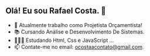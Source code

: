 ## Olá! Eu sou Rafael Costa. 👋

- 🔭 Atualmente trabalho como Projetista Orçamentista!
- 📚 Cursando Análise e Desenvolvimento De Sistemas.
- 👨🏽‍💻 Estudando Html, Css e JavaScript ...
- 📫 Contate-me no email: ocostaacontato@gmail.com.
